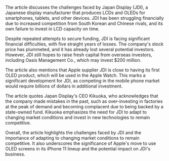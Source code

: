 The article discusses the challenges faced by Japan Display (JDI), a Japanese display manufacturer that produces LCDs and OLEDs for smartphones, tablets, and other devices. JDI has been struggling financially due to increased competition from South Korean and Chinese rivals, and its own failure to invest in LCD capacity on time.

Despite repeated attempts to secure funding, JDI is facing significant financial difficulties, with five straight years of losses. The company's stock price has plummeted, and it has already lost several potential investors. However, JDI still hopes to raise fresh capital from overseas investors, including Oasis Management Co., which may invest $200 million.

The article also mentions that Apple supplier JDI is close to having its first OLED product, which will be used in the Apple Watch. This marks a significant development for JDI, as competing in the mobile phone market would require billions of dollars in additional investment.

The article quotes Japan Display's CEO Kikuoka, who acknowledges that the company made mistakes in the past, such as over-investing in factories at the peak of demand and becoming complacent due to being backed by a state-owned fund. Kikuoka emphasizes the need for JDI to adapt to changing market conditions and invest in new technologies to remain competitive.

Overall, the article highlights the challenges faced by JDI and the importance of adapting to changing market conditions to remain competitive. It also underscores the significance of Apple's move to use OLED screens in its iPhone 11 lineup and the potential impact on JDI's business.